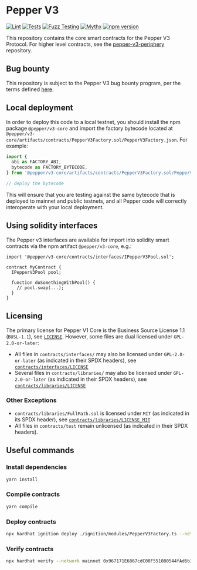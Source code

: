 # Pepper V3

[![Lint](https://github.com/Pepper/pepper-v3-core/actions/workflows/lint.yml/badge.svg)](https://github.com/Pepper/pepper-v3-core/actions/workflows/lint.yml)
[![Tests](https://github.com/Pepper/pepper-v3-core/actions/workflows/tests.yml/badge.svg)](https://github.com/Pepper/pepper-v3-core/actions/workflows/tests.yml)
[![Fuzz Testing](https://github.com/Pepper/pepper-v3-core/actions/workflows/fuzz-testing.yml/badge.svg)](https://github.com/Pepper/pepper-v3-core/actions/workflows/fuzz-testing.yml)
[![Mythx](https://github.com/Pepper/pepper-v3-core/actions/workflows/mythx.yml/badge.svg)](https://github.com/Pepper/pepper-v3-core/actions/workflows/mythx.yml)
[![npm version](https://img.shields.io/npm/v/@pepper/v3-core/latest.svg)](https://www.npmjs.com/package/@pepper/v3-core/v/latest)

This repository contains the core smart contracts for the Pepper V3 Protocol.
For higher level contracts, see the [pepper-v3-periphery](https://github.com/Pepper/pepper-v3-periphery)
repository.

## Bug bounty

This repository is subject to the Pepper V3 bug bounty program, per the terms defined [here](./bug-bounty.md).

## Local deployment

In order to deploy this code to a local testnet, you should install the npm package
`@pepper/v3-core`
and import the factory bytecode located at
`@pepper/v3-core/artifacts/contracts/PepperV3Factory.sol/PepperV3Factory.json`.
For example:

```typescript
import {
  abi as FACTORY_ABI,
  bytecode as FACTORY_BYTECODE,
} from '@pepper/v3-core/artifacts/contracts/PepperV3Factory.sol/PepperV3Factory.json'

// deploy the bytecode
```

This will ensure that you are testing against the same bytecode that is deployed to
mainnet and public testnets, and all Pepper code will correctly interoperate with
your local deployment.

## Using solidity interfaces

The Pepper v3 interfaces are available for import into solidity smart contracts
via the npm artifact `@pepper/v3-core`, e.g.:

```solidity
import '@pepper/v3-core/contracts/interfaces/IPepperV3Pool.sol';

contract MyContract {
  IPepperV3Pool pool;

  function doSomethingWithPool() {
    // pool.swap(...);
  }
}

```

## Licensing

The primary license for Pepper V1 Core is the Business Source License 1.1 (`BUSL-1.1`), see [`LICENSE`](./LICENSE). However, some files are dual licensed under `GPL-2.0-or-later`:

- All files in `contracts/interfaces/` may also be licensed under `GPL-2.0-or-later` (as indicated in their SPDX headers), see [`contracts/interfaces/LICENSE`](./contracts/interfaces/LICENSE)
- Several files in `contracts/libraries/` may also be licensed under `GPL-2.0-or-later` (as indicated in their SPDX headers), see [`contracts/libraries/LICENSE`](contracts/libraries/LICENSE)

### Other Exceptions

- `contracts/libraries/FullMath.sol` is licensed under `MIT` (as indicated in its SPDX header), see [`contracts/libraries/LICENSE_MIT`](contracts/libraries/LICENSE_MIT)
- All files in `contracts/test` remain unlicensed (as indicated in their SPDX headers).

## Useful commands

### Install dependencies

```bash
yarn install
```

### Compile contracts

```bash
yarn compile
```

### Deploy contracts

```bash
npx hardhat ignition deploy ./ignition/modules/PepperV3Factory.ts --network localhost 
```

### Verify contracts

```bash
npx hardhat verify --network mainnet 0x967171E6867cdC00F551080544fAd6b3575beE22 
```
